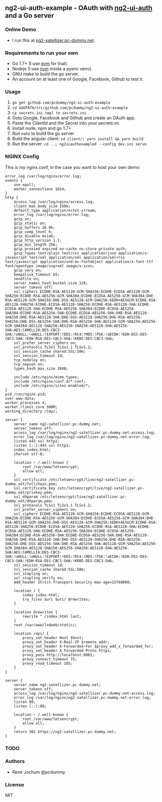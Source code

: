 ## ng2-ui-auth-example - OAuth with [ng2-ui-auth](https://github.com/ronzeidman/ng2-ui-auth) and a Go server

### Online Demo

- I run this at [ng2-satellizer.pc-dummy.net](https://ng2-satellizer.pc-dummy.net).

### Requirements to run your own

- Go 1.7+ (I use [gvm](https://github.com/moovweb/gvm) for that).
- Nodejs (I use [nvm](https://github.com/creationix/nvm) inside a pyenv venv).
- GNU make to build the go server.
- An account on at least one of Google, Facebook, Github to test it.

### Usage

1. `go get github.com/pcdummy/ng2-ui-auth-example`
2. `cd $GOPATH/src/github.com/pcdummy/ng2-ui-auth-example`
3. `cp secrets.ini.tmpl to secrets.ini`
4. Goto Google, Facebook and Github and create an OAuth app.
5. Paste the ClientId and the Secret into your secrets.ini.
6. Install node, npm and go 1.7+
7. Run `make` to build the go server
8. Build the angular client: `cd client/; yarn install && yarn build`
9. Run the server: `cd ..; ng2uiauthexampled --config dev.ini serve`

### NGINX Config

This is my nginx.conf, in the case you want to host your own demo:

```
error_log /var/log/nginx/error.log;
events {
    use epoll;
    worker_connections 1024;
}
http {
    access_log /var/log/nginx/access.log;
    client_max_body_size 150m;
    default_type application/octet-stream;
    error_log /var/log/nginx/error.log;
    gzip on;
    gzip_static on;
    gzip_buffers 16 8k;
    gzip_comp_level 6;
    gzip_disable msie6;
    gzip_http_version 1.1;
    gzip_min_length 256;
    gzip_proxied expired no-cache no-store private auth;
    gzip_types text/plain text/css application/json application/x-javascript text/xml application/xml application/xml+rss text/javascript application/vnd.ms-fontobject application/x-font-ttf font/opentype image/svg+xml image/x-icon;
    gzip_vary on;
    keepalive_timeout 65;
    sendfile on;
    server_names_hash_bucket_size 128;
    server_tokens off;
    ssl_ciphers ECDHE-RSA-AES128-GCM-SHA256:ECDHE-ECDSA-AES128-GCM-SHA256:ECDHE-RSA-AES256-GCM-SHA384:ECDHE-ECDSA-AES256-GCM-SHA384:DHE-RSA-AES128-GCM-SHA256:DHE-DSS-AES128-GCM-SHA256:kEDH+AESGCM:ECDHE-RSA-AES128-SHA256:ECDHE-ECDSA-AES128-SHA256:ECDHE-RSA-AES128-SHA:ECDHE-ECDSA-AES128-SHA:ECDHE-RSA-AES256-SHA384:ECDHE-ECDSA-AES256-SHA384:ECDHE-RSA-AES256-SHA:ECDHE-ECDSA-AES256-SHA:DHE-RSA-AES128-SHA256:DHE-RSA-AES128-SHA:DHE-DSS-AES128-SHA256:DHE-RSA-AES256-SHA256:DHE-DSS-AES256-SHA:DHE-RSA-AES256-SHA:AES128-GCM-SHA256:AES256-GCM-SHA384:AES128-SHA256:AES256-SHA256:AES128-SHA:AES256-SHA:AES:CAMELLIA:DES-CBC3-SHA:!aNULL:!eNULL:!EXPORT:!DES:!RC4:!MD5:!PSK:!aECDH:!EDH-DSS-DES-CBC3-SHA:!EDH-RSA-DES-CBC3-SHA:!KRB5-DES-CBC3-SHA;
    ssl_prefer_server_ciphers on;
    ssl_protocols TLSv1 TLSv1.1 TLSv1.2;
    ssl_session_cache shared:SSL:50m;
    ssl_session_timeout 1d;
    tcp_nodelay on;
    tcp_nopush on;
    types_hash_max_size 2048;

    include /etc/nginx/mime.types;
    include /etc/nginx/conf.d/*.conf;
    include /etc/nginx/sites-enabled/*;
}
pid /run/nginx.pid;
user www-data;
worker_processes 4;
worker_rlimit_core 500M;
working_directory /tmp/;

server {
    server_name ng2-satellizer.pc-dummy.net;
    server_tokens off;
    access_log /var/log/nginx/ng2-satellizer.pc-dummy.net-access.log;
    error_log /var/log/nginx/ng2-satellizer.pc-dummy.net-error.log;
    listen 443 ssl http2;
    listen [::]:443 ssl http2;
    index index.html;
    charset utf-8;

    location ~ /.well-known {
        root /var/www/letsencrypt;
        allow all;
    }
    ssl_certificate /etc/letsencrypt/live/ng2-satellizer.pc-dummy.net/fullchain.pem;
    ssl_certificate_key /etc/letsencrypt/live/ng2-satellizer.pc-dummy.net/privkey.pem;
    ssl_dhparam /etc/letsencrypt/live/ng2-satellizer.pc-dummy.net/dhparam.pem;
    ssl_protocols TLSv1 TLSv1.1 TLSv1.2;
    ssl_prefer_server_ciphers on;
    ssl_ciphers ECDHE-RSA-AES128-GCM-SHA256:ECDHE-ECDSA-AES128-GCM-SHA256:ECDHE-RSA-AES256-GCM-SHA384:ECDHE-ECDSA-AES256-GCM-SHA384:DHE-RSA-AES128-GCM-SHA256:DHE-DSS-AES128-GCM-SHA256:kEDH+AESGCM:ECDHE-RSA-AES128-SHA256:ECDHE-ECDSA-AES128-SHA256:ECDHE-RSA-AES128-SHA:ECDHE-ECDSA-AES128-SHA:ECDHE-RSA-AES256-SHA384:ECDHE-ECDSA-AES256-SHA384:ECDHE-RSA-AES256-SHA:ECDHE-ECDSA-AES256-SHA:DHE-RSA-AES128-SHA256:DHE-RSA-AES128-SHA:DHE-DSS-AES128-SHA256:DHE-RSA-AES256-SHA256:DHE-DSS-AES256-SHA:DHE-RSA-AES256-SHA:AES128-GCM-SHA256:AES256-GCM-SHA384:AES128-SHA256:AES256-SHA256:AES128-SHA:AES256-SHA:AES:CAMELLIA:DES-CBC3-SHA:!aNULL:!eNULL:!EXPORT:!DES:!RC4:!MD5:!PSK:!aECDH:!EDH-DSS-DES-CBC3-SHA:!EDH-RSA-DES-CBC3-SHA:!KRB5-DES-CBC3-SHA;
    ssl_session_timeout 1d;
    ssl_session_cache shared:SSL:50m;
    ssl_stapling on;
    ssl_stapling_verify on;
    add_header Strict-Transport-Security max-age=15768000;

    location / {
        index index.html;
        try_files $uri $uri/ @rewrites;
    }

    location @rewrites {
        rewrite ^ /index.html last;
    }
    root /var/www/lxdweb/static/;

    location /api/ {
        proxy_set_header Host $host;
        proxy_set_header X-Real-IP $remote_addr;
        proxy_set_header X-Forwarded-For $proxy_add_x_forwarded_for;
        proxy_set_header X-Forwarded-Proto https;
        proxy_pass http://localhost:8081;
        proxy_connect_timeout 75;
        proxy_read_timeout 185;
    }
}

server {
    server_name ng2-satellizer.pc-dummy.net;
    server_tokens off;
    access_log /var/log/nginx/ng2-satellizer.pc-dummy.net-access.log;
    error_log /var/log/nginx/ng2-satellizer.pc-dummy.net-error.log;
    listen 80;
    listen [::]:80;

    location ~ /.well-known {
        root /var/www/letsencrypt;
        allow all;
    }
    return 301 https://ng2-satellizer.pc-dummy.net;
}

```


### TODO

### Authors

- René Jochum @pcdummy

### License

MIT
